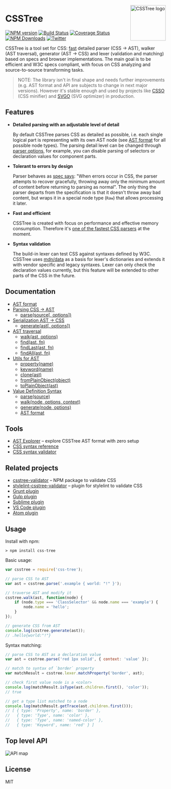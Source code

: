 <img align="right" width="111" height="111"
     alt="CSSTree logo"
     src="https://cloud.githubusercontent.com/assets/270491/19243723/6f9136c6-8f21-11e6-82ac-eeeee4c6c452.png"/>

# CSSTree

[![NPM version](https://img.shields.io/npm/v/css-tree.svg)](https://www.npmjs.com/package/css-tree)
[![Build Status](https://travis-ci.org/csstree/csstree.svg?branch=master)](https://travis-ci.org/csstree/csstree)
[![Coverage Status](https://coveralls.io/repos/github/csstree/csstree/badge.svg?branch=master)](https://coveralls.io/github/csstree/csstree?branch=master)
[![NPM Downloads](https://img.shields.io/npm/dm/css-tree.svg)](https://www.npmjs.com/package/css-tree)
[![Twitter](https://img.shields.io/badge/Twitter-@csstree-blue.svg)](https://twitter.com/csstree)

CSSTree is a tool set for CSS: [fast](https://github.com/postcss/benchmark) detailed parser (CSS → AST), walker (AST traversal), generator (AST → CSS) and lexer (validation and matching) based on specs and browser implementations. The main goal is to be efficient and W3C specs compliant, with focus on CSS analyzing and source-to-source transforming tasks.

> NOTE: The library isn't in final shape and needs further improvements (e.g. AST format and API are subjects to change in next major versions). However it's stable enough and used by projects like [CSSO](https://github.com/css/csso) (CSS minifier) and [SVGO](https://github.com/svg/svgo) (SVG optimizer) in production.

## Features

- **Detailed parsing with an adjustable level of detail**

  By default CSSTree parses CSS as detailed as possible, i.e. each single logical part is representing with its own AST node (see [AST format](docs/ast.md) for all possible node types). The parsing detail level can be changed through [parser options](docs/parsing.md#parsesource-options), for example, you can disable parsing of selectors or declaration values for component parts.

- **Tolerant to errors by design**

  Parser behaves as [spec says](https://www.w3.org/TR/css-syntax-3/#error-handling): "When errors occur in CSS, the parser attempts to recover gracefully, throwing away only the minimum amount of content before returning to parsing as normal". The only thing the parser departs from the specification is that it doesn't throw away bad content, but wraps it in a special node type (`Raw`) that allows processing it later.

- **Fast and efficient**

  CSSTree is created with focus on performance and effective memory consumption. Therefore it's [one of the fastest CSS parsers](https://github.com/postcss/benchmark) at the moment.

- **Syntax validation**

  The build-in lexer can test CSS against syntaxes defined by W3C. CSSTree uses [mdn/data](https://github.com/mdn/data/) as a basis for lexer's dictionaries and extends it with vendor specific and legacy syntaxes. Lexer can only check the declaration values currently, but this feature will be extended to other parts of the CSS in the future.

## Documentation

- [AST format](docs/ast.md)
- [Parsing CSS → AST](docs/parsing.md)
  - [parse(source[, options])](docs/parsing.md#parsesource-options)
- [Serialization AST → CSS](docs/generate.md)
  - [generate(ast[, options])](docs/generate.md#generateast-options)
- [AST traversal](docs/traversal.md)
  - [walk(ast, options)](docs/traversal.md#walkast-options)
  - [find(ast, fn)](docs/traversal.md#findast-fn)
  - [findLast(ast, fn)](docs/traversal.md#findlastast-fn)
  - [findAll(ast, fn)](docs/traversal.md#findallast-fn)
- [Utils for AST](docs/utils.md)
  - [property(name)](docs/utils.md#propertyname)
  - [keyword(name)](docs/utils.md#keywordname)
  - [clone(ast)](docs/utils.md#cloneast)
  - [fromPlainObject(object)](docs/utils.md#fromplainobjectobject)
  - [toPlainObject(ast)](docs/utils.md#toplainobjectast)
- [Value Definition Syntax](docs/definition-syntax.md)
  - [parse(source)](docs/definition-syntax.md#parsesource)
  - [walk(node, options, context)](docs/definition-syntax.md#walknode-options-context)
  - [generate(node, options)](docs/definition-syntax.md#generatenode-options)
  - [AST format](docs/definition-syntax.md#ast-format)

## Tools

* [AST Explorer](https://astexplorer.net/#/gist/244e2fb4da940df52bf0f4b94277db44/e79aff44611020b22cfd9708f3a99ce09b7d67a8) – explore CSSTree AST format with zero setup
* [CSS syntax reference](https://csstree.github.io/docs/syntax.html)
* [CSS syntax validator](https://csstree.github.io/docs/validator.html)

## Related projects

* [csstree-validator](https://github.com/csstree/validator) – NPM package to validate CSS
* [stylelint-csstree-validator](https://github.com/csstree/stylelint-validator) – plugin for stylelint to validate CSS
* [Grunt plugin](https://github.com/sergejmueller/grunt-csstree-validator)
* [Gulp plugin](https://github.com/csstree/gulp-csstree)
* [Sublime plugin](https://github.com/csstree/SublimeLinter-contrib-csstree)
* [VS Code plugin](https://github.com/csstree/vscode-plugin)
* [Atom plugin](https://github.com/csstree/atom-plugin)

## Usage

Install with npm:

```
> npm install css-tree
```

Basic usage:

```js
var csstree = require('css-tree');

// parse CSS to AST
var ast = csstree.parse('.example { world: "!" }');

// traverse AST and modify it
csstree.walk(ast, function(node) {
    if (node.type === 'ClassSelector' && node.name === 'example') {
        node.name = 'hello';
    }
});

// generate CSS from AST
console.log(csstree.generate(ast));
// .hello{world:"!"}
```

Syntax matching:

```js
// parse CSS to AST as a declaration value
var ast = csstree.parse('red 1px solid', { context: 'value' });

// match to syntax of `border` property
var matchResult = csstree.lexer.matchProperty('border', ast);

// check first value node is a <color>
console.log(matchResult.isType(ast.children.first(), 'color'));
// true

// get a type list matched to a node
console.log(matchResult.getTrace(ast.children.first()));
// [ { type: 'Property', name: 'border' },
//   { type: 'Type', name: 'color' },
//   { type: 'Type', name: 'named-color' },
//   { type: 'Keyword', name: 'red' } ]
```

## Top level API

![API map](https://cdn.rawgit.com/csstree/csstree/1.0/docs/api-map.svg)

## License

MIT
